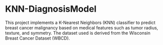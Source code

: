 # KNN-DiagnosisModel
This project implements a K-Nearest Neighbors (KNN) classifier to predict breast cancer malignancy based on medical features such as tumor radius, texture, and symmetry. The dataset used is derived from the Wisconsin Breast Cancer Dataset (WBCD).
